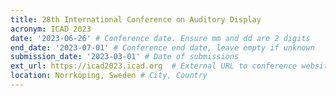 ```yaml
---
title: 28th International Conference on Auditory Display
acronym: ICAD 2023
date: '2023-06-26' # Conference date. Ensure mm and dd are 2 digits
end_date: '2023-07-01' # Conference end date, leave empty if unknown
submission_date: '2023-03-01' # Date of submissions
ext_url: https://icad2023.icad.org  # External URL to conference website
location: Norrköping, Sweden # City, Country
---
```

